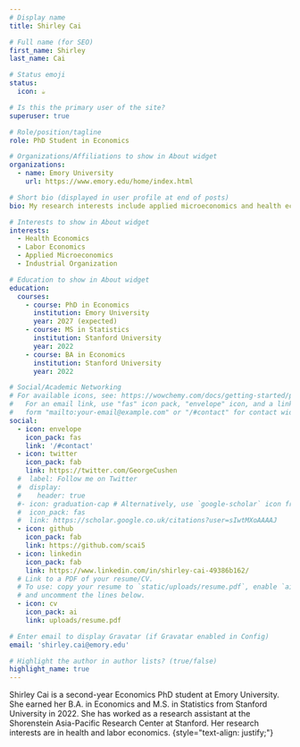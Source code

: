 ```yaml
---
# Display name
title: Shirley Cai

# Full name (for SEO)
first_name: Shirley
last_name: Cai

# Status emoji
status:
  icon: ☕️

# Is this the primary user of the site?
superuser: true

# Role/position/tagline
role: PhD Student in Economics

# Organizations/Affiliations to show in About widget
organizations:
  - name: Emory University
    url: https://www.emory.edu/home/index.html

# Short bio (displayed in user profile at end of posts)
bio: My research interests include applied microeconomics and health economics.

# Interests to show in About widget
interests:
  - Health Economics 
  - Labor Economics
  - Applied Microeconomics
  - Industrial Organization

# Education to show in About widget
education:
  courses:
    - course: PhD in Economics
      institution: Emory University
      year: 2027 (expected)
    - course: MS in Statistics
      institution: Stanford University
      year: 2022
    - course: BA in Economics
      institution: Stanford University
      year: 2022

# Social/Academic Networking
# For available icons, see: https://wowchemy.com/docs/getting-started/page-builder/#icons
#   For an email link, use "fas" icon pack, "envelope" icon, and a link in the
#   form "mailto:your-email@example.com" or "/#contact" for contact widget.
social:
  - icon: envelope
    icon_pack: fas
    link: '/#contact'
  - icon: twitter
    icon_pack: fab
    link: https://twitter.com/GeorgeCushen
  #  label: Follow me on Twitter
  #  display:
  #    header: true
  #- icon: graduation-cap # Alternatively, use `google-scholar` icon from `ai` icon pack
  #  icon_pack: fas
  #  link: https://scholar.google.co.uk/citations?user=sIwtMXoAAAAJ
  - icon: github
    icon_pack: fab
    link: https://github.com/scai5
  - icon: linkedin
    icon_pack: fab
    link: https://www.linkedin.com/in/shirley-cai-49386b162/
  # Link to a PDF of your resume/CV.
  # To use: copy your resume to `static/uploads/resume.pdf`, enable `ai` icons in `params.yaml`,
  # and uncomment the lines below.
  - icon: cv
    icon_pack: ai
    link: uploads/resume.pdf

# Enter email to display Gravatar (if Gravatar enabled in Config)
email: 'shirley.cai@emory.edu'

# Highlight the author in author lists? (true/false)
highlight_name: true
---
```


Shirley Cai is a second-year Economics PhD student at Emory University. She earned her B.A. in Economics and M.S. in Statistics from Stanford University in 2022. She has worked as a research assistant at the Shorenstein Asia-Pacific Research Center at Stanford. Her research interests are in health and labor economics.
{style="text-align: justify;"}
